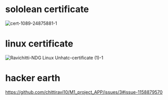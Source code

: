 # sololean certificate
![cert-1089-24875881-1](https://user-images.githubusercontent.com/94339884/156648669-4dafdfe7-2786-44b3-89b4-d8b852635904.png)

# linux certificate

![Ravichitti-NDG Linux Unhatc-certificate (1)-1](https://user-images.githubusercontent.com/94339884/156648929-726d9782-3c31-4e05-a16a-b61830c5087a.png)

# hacker earth
https://github.com/chittiravi10/M1_project_APP/issues/3#issue-1158879570
